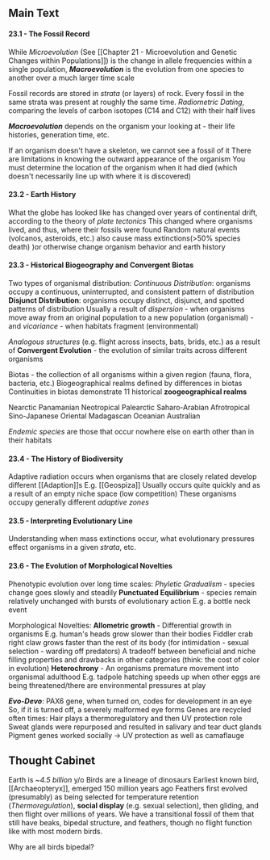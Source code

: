 ## Main Text
#### 23.1 - The Fossil Record
While *Microevolution* (See [[Chapter 21 - Microevolution and Genetic Changes within Populations]]) is the change in allele frequencies within a single population, ***Macroevolution*** is the evolution from one species to another over a much larger time scale

Fossil records are stored in *strata* (or layers) of rock. Every fossil in the same strata was present at roughly the same time. 
*Radiometric Dating*, comparing the levels of carbon isotopes (C14 and C12) with their half lives

***Macroevolution*** depends on the organism your looking at - their life histories, generation time, etc.

If an organism doesn't have a skeleton, we cannot see a fossil of it
There are limitations in knowing the outward appearance of the organism
You must determine the location of the organism when it had died (which doesn't necessarily line up with where it is discovered)
#### 23.2 - Earth History
What the globe has looked like has changed over years of continental drift, according to the theory of *plate tectonics*
This changed where organisms lived, and thus, where their fossils were found
Random natural events (volcanos, asteroids, etc.) also cause mass extinctions(>50% species death) )or otherwise change organism behavior and earth history
#### 23.3 - Historical Biogeography and Convergent Biotas
Two types of organismal distribution:
	*Continuous Distribution*: organisms occupy a continuous, uninterrupted, and consistent pattern of distribution
	**Disjunct Distribution**: organisms occupy distinct, disjunct, and spotted patterns of distribution
		Usually a result of *dispersion* - when organisms move away from an original population to a new population (organismal) - and *vicariance* - when habitats fragment (environmental)

*Analogous structures* (e.g. flight across insects, bats, brids, etc.) as a result of **Convergent Evolution** - the evolution of similar traits across different organisms

Biotas - the collection of all organisms within a given region (fauna, flora, bacteria, etc.)
Biogeographical realms defined by differences in biotas
Continuities in biotas demonstrate 11 historical **zoogeographical realms**

Nearctic
Panamanian
Neotropical
Palearctic
Saharo-Arabian
Afrotropical
Sino-Japanese
Oriental
Madagascan
Oceanian
Australian

*Endemic species* are those that occur nowhere else on earth other than in their habitats
#### 23.4 - The History of Biodiversity
Adaptive radiation occurs when organisms that are closely related develop different [[Adaption]]s
	E.g. [[Geospiza]]
	Usually occurs quite quickly and as a result of an empty niche space (low competition)
	These organisms occupy generally different *adaptive zones*
#### 23.5 - Interpreting Evolutionary Line
Understanding when mass extinctions occur, what evolutionary pressures effect organisms in a given *strata*, etc.

#### 23.6 - The Evolution of Morphological Novelties
Phenotypic evolution over long time scales:
	*Phyletic Gradualism* - species change goes slowly and steadily
	**Punctuated Equilibrium** - species remain relatively unchanged with bursts of evolutionary action
		E.g. a bottle neck event

Morphological Novelties:
**Allometric growth** - Differential growth in organisms
	E.g. human's heads grow slower than their bodies
	Fiddler crab right claw grows faster than the rest of its body (for intimidation - sexual selection - warding off predators)
	A tradeoff between beneficial and niche filling properties and drawbacks in other categories (think: the cost of color in evolution)
**Heterochrony** - An organisms premature movement into organismal adulthood
	E.g. tadpole hatching speeds up when other eggs are being threatened/there are environmental pressures at play

***Evo-Devo***:
	PAX6 gene, when turned on, codes for development in an eye
		So, if it is turned off, a severely malformed eye forms
	Genes are recycled often times:
		Hair plays a thermoregulatory and then UV protection role
		Sweat glands were repurposed and resulted in salivary and tear duct glands
		Pigment genes worked socially -> UV protection as well as camaflauge
		
## Thought Cabinet
Earth is ~*4.5 billion* y/o
Birds are a lineage of dinosaurs
	Earliest known bird, [[Archaeopteryx]], emerged 150 million years ago
	Feathers first evolved (presumably) as being selected for temperature retention (*Thermoregulation*), **social display** (e.g. sexual selection), then gliding, and then flight over millions of years. 
	We have a transitional fossil of them that still have beaks, bipedal structure, and feathers, though no flight function like with most modern birds.

Why are all birds bipedal?

